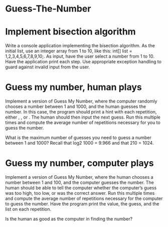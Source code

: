 # Guess-The-Number

# Implement bisection algorithm

Write a console application implementing the bisection algorithm. As the initial list, use an integer array from 1 to 10, like this: int[] list = 1,2,3,4,5,6,7,8,9,10;. As input, have the user select a number from 1 to 10. Have the application print each step. Use appropriate exception handling to guard against invalid input from the user.

# Guess my number, human plays

Implement a version of Guess My Number, where the computer randomly chooses a number between 1 and 1000, and the human guesses the number. In this case, the program should print a hint with each repetition, either <Your guess was too high>, <Your guess was too low>, or <You guessed the number>. The human should then input the next guess. Run this multiple times and compute the average number of repetitions necessary for you to guess the number.

What is the maximum number of guesses you need to guess a number between 1 and 1000? Recall that log2 1000 = 9.966 and that 210 = 1024.

# Guess my number, computer plays

Implement a version of Guess My Number, where the human chooses a number between 1 and 100, and the computer guesses the number. The human should be able to tell the computer whether the computer’s guess was too high, too low, or was the correct answer. Run this multiple times and compute the average number of repetitions necessary for the computer to guess the number. Have the program print the value, the guess, and the list on each repetition.

Is the human as good as the computer in finding the number?

